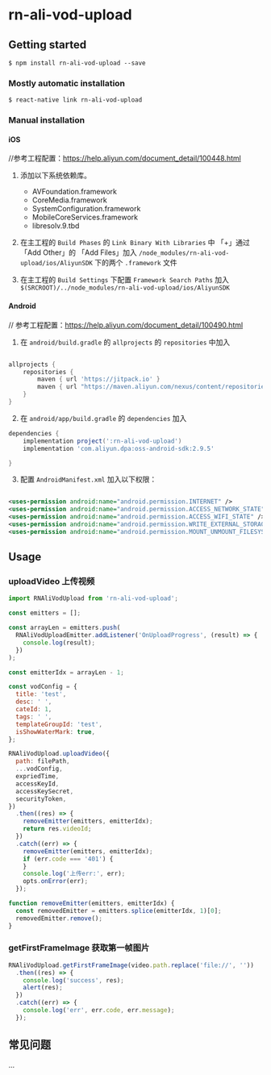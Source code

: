 # rn-ali-vod-upload

## Getting started

`$ npm install rn-ali-vod-upload --save`

### Mostly automatic installation

`$ react-native link rn-ali-vod-upload`

### Manual installation

#### iOS

//参考工程配置：https://help.aliyun.com/document_detail/100448.html

1. 添加以下系统依赖库。

   - AVFoundation.framework
   - CoreMedia.framework
   - SystemConfiguration.framework
   - MobileCoreServices.framework
   - libresolv.9.tbd

2. 在主工程的 `Build Phases` 的 `Link Binary With Libraries` 中 「+」通过 「Add Other」的 「Add Files」加入 `/node_modules/rn-ali-vod-upload/ios/AliyunSDK` 下的两个 `.framework` 文件

3. 在主工程的 `Build Settings` 下配置 `Framework Search Paths` 加入 `$(SRCROOT)/../node_modules/rn-ali-vod-upload/ios/AliyunSDK`

#### Android

// 参考工程配置：https://help.aliyun.com/document_detail/100490.html

1. 在 `android/build.gradle` 的 `allprojects` 的 `repositories` 中加入

```gradle

allprojects {
    repositories {
        maven { url 'https://jitpack.io' }
        maven { url "https://maven.aliyun.com/nexus/content/repositories/releases" }
    }
}
```

2. 在 `android/app/build.gradle` 的 `dependencies` 加入

```gradle
dependencies {
    implementation project(':rn-ali-vod-upload')
    implementation 'com.aliyun.dpa:oss-android-sdk:2.9.5'

}
```

3. 配置 `AndroidManifest.xml` 加入以下权限：

```xml

<uses-permission android:name="android.permission.INTERNET" />
<uses-permission android:name="android.permission.ACCESS_NETWORK_STATE" />
<uses-permission android:name="android.permission.ACCESS_WIFI_STATE" />
<uses-permission android:name="android.permission.WRITE_EXTERNAL_STORAGE" />
<uses-permission android:name="android.permission.MOUNT_UNMOUNT_FILESYSTEMS" />

```

## Usage

### uploadVideo 上传视频

```javascript
import RNAliVodUpload from 'rn-ali-vod-upload';

const emitters = [];

const arrayLen = emitters.push(
  RNAliVodUploadEmitter.addListener('OnUploadProgress', (result) => {
    console.log(result);
  })
);

const emitterIdx = arrayLen - 1;

const vodConfig = {
  title: 'test',
  desc: ' ',
  cateId: 1,
  tags: ' ',
  templateGroupId: 'test',
  isShowWaterMark: true,
};

RNAliVodUpload.uploadVideo({
  path: filePath,
  ...vodConfig,
  expriedTime,
  accessKeyId,
  accessKeySecret,
  securityToken,
})
  .then((res) => {
    removeEmitter(emitters, emitterIdx);
    return res.videoId;
  })
  .catch((err) => {
    removeEmitter(emitters, emitterIdx);
    if (err.code === '401') {
    }
    console.log('上传err:', err);
    opts.onError(err);
  });

function removeEmitter(emitters, emitterIdx) {
  const removedEmitter = emitters.splice(emitterIdx, 1)[0];
  removedEmitter.remove();
}
```

### getFirstFrameImage 获取第一帧图片

```ts
RNAliVodUpload.getFirstFrameImage(video.path.replace('file://', ''))
  .then((res) => {
    console.log('success', res);
    alert(res);
  })
  .catch((err) => {
    console.log('err', err.code, err.message);
  });
```

## 常见问题

...
